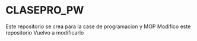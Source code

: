 # CLASEPRO_PW
Este repositorio se crea para la case de programacion y MOP
Modifico este repositorio
Vuelvo a modificarlo
